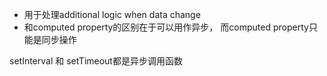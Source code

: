 
* 用于处理additional logic when data change
* 和computed property的区别在于可以用作异步， 而computed property只能是同步操作

setInterval 和 setTimeout都是异步调用函数
